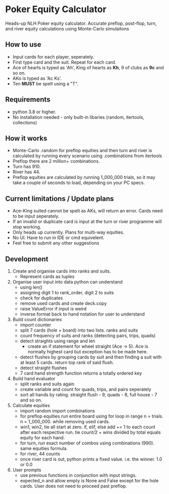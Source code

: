 # Poker Equity Calculator
Heads-up NLH Poker equity calculator. Accurate preflop, post-flop, turn, and river equity calculations using Monte-Carlo simulaitons


## How to use
- Input cards for each player, seperately.
- First type card and the suit. Repeat for each card.
- Ace of hearts is typed as 'Ah', King of hearts as **Kh**, 9 of clubs as **9c** and so on.
- AKo is typed as 'Ac Ks'. 
- Ten **MUST** be spelt using a "T".

## Requirements
- python 3.8 or higher.
- No installation needed - only built-in libaries (random, itertools, collections)


## How it works
- Monte-Carlo .random for preflop equities and then turn and river is calculated by running every scenario using .combinations from itertools
- Preflop there are 2 million+ combinations.
- Turn has 910.
- River has 44.
- Preflop equities are calculated by running 1_000_000 trials, so it may take a couple of seconds to load, depending on your PC specs.

## Current limitations / Update plans
- Ace-King suited cannot be spelt as AKs, will return an error. Cards need to be input seperately.
- If an invalid or duplicate card is input at the turn or river programme will stop working.
- Only heads up currently. Plans for multi-way equities.
- No UI. Have to run in IDE or cmd equivelent.
- Feel free to submit any other suggestions

## Development
1. Create and organise cards into ranks and suits.
   - Represent cards as tuples
2. Organise user input into data python can understand
   - using len()
   - assigning digit 1 to rank_order, digit 2 to suits
   - check for duplicates
   - remove used cards and create deck.copy
   - raise ValueError if input is weird
   - inverse format back to hand notation for user to understand
3. Build count dictionaries
   - import counter
   - split 7 cards (hole + board) into two lists. ranks and suits
   - count frequency of suits and ranks (detecting pairs, trips, quads)
   - detect straights using range and len
     - create an if statement for wheel straight (Ace -> 5). Ace is normally highest card but exception has to be made here.
   - detect flushes by grouping cards by suit and then finding a suit with at least 5 cards. return top rank of said flush.
   - detect straight flushes
   - 7 card hand strength function returns a totally ordered key
4. Build hand evaluator
   - split ranks and suits again
   - create variable and count for quads, trips, and pairs seperately
   - sort all hands by rating. straight flush - 9, quads - 8, full house - 7 and so on.
5. Calculate equities
   - import random import combinations
   - for preflop equities run entire board using for loop in range n = trials. n = 1_000_000. while removing used cards.
   - win1, win2, tie all start at zero. if, elif, else add += 1 to each count after each respective run. tie count/2 + wins divided by total equals equity for each hand.
   - for turn, run exact number of combos using combinations (990). same equities formula.
   - for river, 44 counts
   - once river card is out, python prints a fixed value. i.e. the winner. 1.0 or 0.0
6. User prompts
   - use previous functions in conjunction with input strings.
   - expected_n and allow empty is None and False except for the hole cards. User does not need to proceed past preflop.
